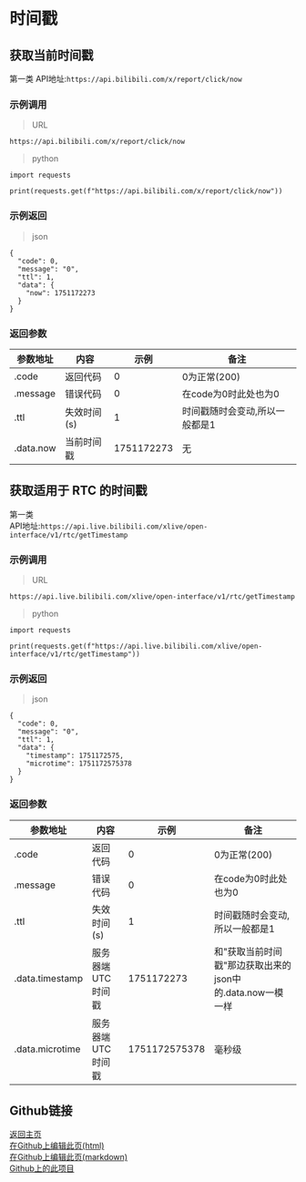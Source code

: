 # 时间戳
## 获取当前时间戳
第一类
API地址:`https://api.bilibili.com/x/report/click/now`

### 示例调用  
>URL


```
https://api.bilibili.com/x/report/click/now
```  
>python


```
import requests

print(requests.get(f"https://api.bilibili.com/x/report/click/now"))
```

### 示例返回  
>json


```
{
  "code": 0,
  "message": "0",
  "ttl": 1,
  "data": {
    "now": 1751172273
  }
}
```

### 返回参数
| 参数地址  |  内容 |  示例 |  备注 |  
| ------------ | ---------------- | ------------ | ------------ |   
| .code  | 返回代码  | 0  |  0为正常(200) |  
|  .message | 错误代码  | 0  | 在code为0时此处也为0  |  
|  .ttl |  失效时间(s) | 1  | 时间戳随时会变动,所以一般都是1  |  
| .data.now  | 当前时间戳  | 1751172273 |  无 |  
## 获取适用于 RTC 的时间戳
第一类  
API地址:`https://api.live.bilibili.com/xlive/open-interface/v1/rtc/getTimestamp`

### 示例调用  
>URL


```
https://api.live.bilibili.com/xlive/open-interface/v1/rtc/getTimestamp
```  
>python


```
import requests

print(requests.get(f"https://api.live.bilibili.com/xlive/open-interface/v1/rtc/getTimestamp"))
```
### 示例返回  
>json


```
{
  "code": 0,
  "message": "0",
  "ttl": 1,
  "data": {
    "timestamp": 1751172575,
    "microtime": 1751172575378
  }
}
```

### 返回参数
| 参数地址  |  内容 |  示例 |  备注 |  
| ------------ | ---------------- | ------------ | ------------ |   
| .code  | 返回代码  | 0  |  0为正常(200) |  
|  .message | 错误代码  | 0  | 在code为0时此处也为0  |  
|  .ttl |  失效时间(s) | 1  | 时间戳随时会变动,所以一般都是1  |  
| .data.timestamp  | 服务器端UTC时间戳  | 1751172273 |  和"获取当前时间戳"那边获取出来的json中的.data.now一模一样 |  
| .data.microtime  | 服务器端UTC时间戳  | 1751172575378 |  毫秒级 |  

## Github链接
[返回主页](https://qiufengcute.github.io/unofficial-bilibili-apis-docs/)  
[在Github上编辑此页(html)](https://github.com/qiufengcute/unofficial-bilibili-apis-docs/edit/main/docs/html/timestamp.html)  
[在Github上编辑此页(markdown)](https://github.com/qiufengcute/unofficial-bilibili-apis-docs/edit/main/docs/markdown/timestamp.md)  
[Github上的此项目](https://github.com/qiufengcute/unofficial-bilibili-apis-docs/)
